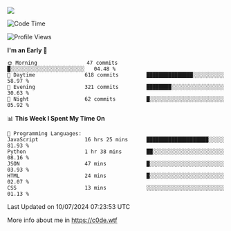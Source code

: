 <a href="https://wakatime.com"><img src="https://wakatime.com/share/@c0dezin/b7f18a7c-ab3a-40b8-8bc7-b1b7bf71f1d6.svg" /></a>

<!--START_SECTION:waka-->
![Code Time](http://img.shields.io/badge/Code%20Time-67%20hrs%2054%20mins-blue)

![Profile Views](http://img.shields.io/badge/Profile%20Views-1-blue)

**I'm an Early 🐤** 

```text
🌞 Morning                47 commits          █░░░░░░░░░░░░░░░░░░░░░░░░   04.48 % 
🌆 Daytime                618 commits         ███████████████░░░░░░░░░░   58.97 % 
🌃 Evening                321 commits         ████████░░░░░░░░░░░░░░░░░   30.63 % 
🌙 Night                  62 commits          █░░░░░░░░░░░░░░░░░░░░░░░░   05.92 % 
```


📊 **This Week I Spent My Time On** 

```text
💬 Programming Languages: 
JavaScript               16 hrs 25 mins      ████████████████████░░░░░   81.93 % 
Python                   1 hr 38 mins        ██░░░░░░░░░░░░░░░░░░░░░░░   08.16 % 
JSON                     47 mins             █░░░░░░░░░░░░░░░░░░░░░░░░   03.93 % 
HTML                     24 mins             █░░░░░░░░░░░░░░░░░░░░░░░░   02.07 % 
CSS                      13 mins             ░░░░░░░░░░░░░░░░░░░░░░░░░   01.13 % 
```


 Last Updated on 10/07/2024 07:23:53 UTC
<!--END_SECTION:waka-->

More info about me in https://c0de.wtf
